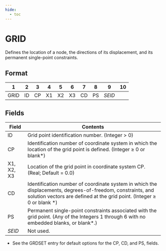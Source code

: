 ```yaml
---
hide:
  - toc
---
```

# GRID
Defines the location of a node, the directions of its displacement, and its permanent single-point constraints.

## Format
| 1        | 2        | 3        | 4        | 5        | 6        | 7        | 8        | 9        | 10       | 
| -------- | -------- | -------- | -------- | -------- | -------- | -------- | -------- | -------- | -------- | 
| GRID     | ID       | CP       | X1       | X2       | X3       | CD       | PS       | _SEID_   |          |

## Fields
| Field      | Contents |
| ---------- | -------- |
| ID | Grid point identification number. (Integer > 0) |
| CP | Identification number of coordinate system in which the location of the grid point is defined. (Integer ≥ 0 or blank*) |
| X1, X2, X3 | Location of the grid point in coordinate system CP. (Real; Default = 0.0) |
| CD | Identification number of coordinate system in which the displacements, degrees-of-freedom, constraints, and solution vectors are defined at the grid point. (Integer ≥ 0 or blank *) |
| PS | Permanent single-point constraints associated with the grid point. (Any of the Integers 1 through 6 with no embedded blanks, or blank*.) |
|  _SEID_ | Not used. |
* See the GRDSET entry for default options for the CP, CD, and PS, fields.
